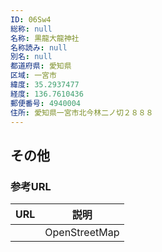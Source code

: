 ```yaml
---
ID: 06Sw4
総称: null
名称: 黒龍大龍神社
名称読み: null
別名: null
都道府県: 愛知県
区域: 一宮市
緯度: 35.2937477
経度: 136.7610436
郵便番号: 4940004
住所: 愛知県一宮市北今林二ノ切２８８８
---
```


## その他

### 参考URL

| URL | 説明          |
| --- | ------------- |
|     | OpenStreetMap |
